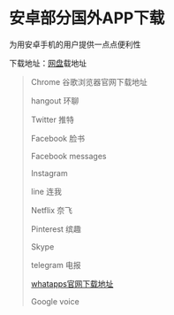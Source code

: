 # 安卓部分国外APP下载

为用安卓手机的用户提供一点点便利性

下载地址：[网盘](https://flie.netv2.top/1/main/%E8%BD%AF%E4%BB%B6\_Android/Android\_%E5%9B%BD%E5%A4%96)载地址

> Chrome 谷歌浏览器官网下载地址
>
> hangout 环聊
>
> Twitter 推特
>
> Facebook 脸书
>
> Facebook messages
>
> Instagram 
>
> line 连我
>
> Netflix 奈飞
>
> Pinterest 缤趣
>
> Skype 
>
> telegram 电报
>
> [whatapps官网下载地址 ](https://www.whatsapp.com/android/)
>
> Google voice 
>
>
